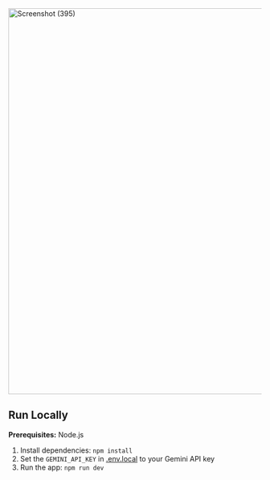 <img width="1366" height="768" alt="Screenshot (395)" src="https://github.com/user-attachments/assets/1fc41578-fd96-4f0f-b200-f60c24ce5536" />

## Run Locally

**Prerequisites:**  Node.js


1. Install dependencies:
   `npm install`
2. Set the `GEMINI_API_KEY` in [.env.local](.env.local) to your Gemini API key
3. Run the app:
   `npm run dev`

